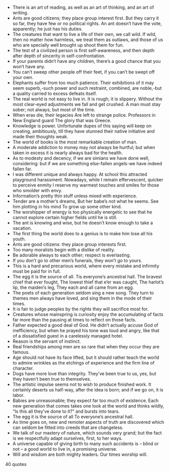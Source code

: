  - There is an art of reading, as well as an art of thinking, and an art of writing.
 - Ants are good citizens; they place group interest first. But they carry it so far, they have few or no political rights. An ant doesn’t have the vote, apparently; he just has his duties.
 - The creatures that want to live a life of their own, we call wild. If wild, then no matter how harmless, we treat them as outlaws, and those of us who are specially well brought up shoot them for fun.
 - The test of a civilized person is first self-awareness, and then depth after depth of sincerity in self-confrontation.
 - If your parents didn’t have any children, there’s a good chance that you won’t have any.
 - You can’t sweep other people off their feet, if you can’t be swept off your own.
 - Elephants suffer from too much patience. Their exhibitions of it may seem superb,-such power and such restraint, combined, are noble,-but a quality carried to excess defeats itself.
 - The real world is not easy to live in. It is rough; it is slippery. Without the most clear-eyed adjustments we fall and get crushed. A man must stay sober; not always, but most of the time.
 - When eras die, their legacies Are left to strange police. Professors in New England guard The glory that was Greece.
 - Knowledge is power. Unfortunate dupes of this saying will keep on creating, ambitiously, till they have stunned their native initiative and made their thoughts weak.
 - The world of books is the most remarkable creation of man.
 - A moderate addiction to money may not always be hurtful; but when taken in excess it is nearly always bad for the health.
 - As to modesty and decency, if we are simians we have done well, considering: but if we are something else-fallen angels-we have indeed fallen far.
 - I was different unique and always happy. At school this attracted playground harassment. Nowadays, while I remain effervescent, quicker to perceive enmity I reserve my warmest touches and smiles for those who smolder with envy.
 - Information’s pretty thin stuff unless mixed with experience.
 - Tender are a mother’s dreams, But her babe’s not what he seems. See him plotting in his mind To grow up some other kind.
 - The worshipper of energy is too physically energetic to see that he cannot explore certain higher fields until he is still.
 - The ant is knowing and wise, but he doesn’t know enough to take a vacation.
 - The first thing the world does to a genius is to make him lose all his youth.
 - Ants are good citizens: they place group interests first.
 - Too many moralists begin with a dislike of reality.
 - Be adorable always to each other; respect is everlasting.
 - If you don’t go to other men’s funerals, they won’t go to yours.
 - This is a hard and precarious world, where every mistake and infirmity must be paid for in full.
 - The egg it is the source of all. Tis everyone’s ancestral hall. The bravest chief that ever fought, The lowest thief that e’er was caught, The harlot’s lip, the maiden’s leg, They each and all came from an egg.
 - The poets of each generation seldom sing a new song. They turn to themes men always have loved, and sing them in the mode of their times.
 - It is fair to judge peoples by the rights they will sacrifice most for.
 - Creatures whose mainspring is curiosity enjoy the accumulating of facts far more than the pausing at times to reflect on those facts.
 - Father expected a good deal of God. He didn’t actually accuse God of inefficiency, but when he prayed his tone was loud and angry, like that of a dissatisfied guest in a carelessly managed hotel.
 - Reason is the servant of instinct.
 - Real friendships among men are so rare that when they occur they are famous.
 - Age should not have its face lifted, but it should rather teach the world to admire wrinkles as the etchings of experience and the firm line of character.
 - Dogs have more love than integrity. They’ve been true to us, yes, but they haven’t been true to themselves.
 - The artistic impulse seems not to wish to produce finished work. It certainly deserts us half-way, after the idea is born; and if we go on, it is labor.
 - Babies are unreasonable; they expect far too much of existence. Each new generation that comes takes one look at the world and thinks wildly, “Is this all they’ve done to it?” and bursts into tears.
 - The egg it is the source of all To everyone’s ancestral hall.
 - As time goes on, new and remoter aspects of truth are discovered which can seldom be fitted into creeds that are changeless.
 - We talk of our mastery of nature, which sounds very grand; but the fact is we respectfully adapt ourselves, first, to her ways.
 - A universe capable of giving birth to many such accidents is – blind or not – a good world to live in, a promising universe.
 - Will and wisdom are both mighty leaders. Our times worship will.

40 quotes